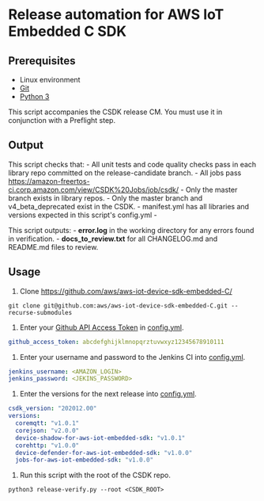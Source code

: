 # Release automation for AWS IoT Embedded C SDK

## Prerequisites

- Linux environment
- [Git](https://git-scm.com/downloads/)
- [Python 3](https://www.python.org/downloads/)

This script accompanies the CSDK release CM. You must use it in conjunction with a Preflight step.

## Output
This script checks that:
    - All unit tests and code quality checks pass in each library repo committed on the release-candidate branch.
    - All jobs pass https://amazon-freertos-ci.corp.amazon.com/view/CSDK%20Jobs/job/csdk/
    - Only the master branch exists in library repos.
    - Only the master branch and v4_beta_deprecated exist in the CSDK.
    - manifest.yml has all libraries and versions expected in this script's config.yml
    - 

This script outputs:
    - **error.log** in the working directory for any errors found in verification.
    - **docs_to_review.txt** for all CHANGELOG.md and README.md files to review.

## Usage

1. Clone https://github.com/aws/aws-iot-device-sdk-embedded-C/
```console
git clone git@github.com:aws/aws-iot-device-sdk-embedded-C.git --recurse-submodules
```
1. Enter your [Github API Access Token](https://docs.github.com/en/free-pro-team@latest/github/authenticating-to-github/creating-a-personal-access-token) in [config.yml](config.yml).
```yml
github_access_token: abcdefghijklmnopqrztuvwxyz12345678910111
```

1. Enter your username and password to the Jenkins CI into [config.yml](config.yml).
```yml
jenkins_username: <AMAZON_LOGIN>
jenkins_password: <JEKINS_PASSWORD>
```

1. Enter the versions for the next release into [config.yml](config.yml).
```yml
csdk_version: "202012.00"
versions:
  coremqtt: "v1.0.1"
  corejson: "v2.0.0"
  device-shadow-for-aws-iot-embedded-sdk: "v1.0.1"
  corehttp: "v1.0.0"
  device-defender-for-aws-iot-embedded-sdk: "v1.0.0"
  jobs-for-aws-iot-embedded-sdk: "v1.0.0"
```

1. Run this script with the root of the CSDK repo.
```console
python3 release-verify.py --root <CSDK_ROOT>
```

